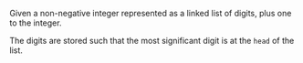 Given a non-negative integer represented as a linked list of digits, plus one to the integer.

The digits are stored such that the most significant digit is at the `head` of the list.